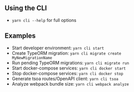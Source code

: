 ## Using the CLI

- `yarn cli --help` for full options

## Examples

- Start developer environment: `yarn cli start`
- Create TypeORM migration: `yarn cli migrate create MyNewMigrationName`
- Run pending TypeORM migrations: `yarn cli migrate run`
- Start docker-compose services: `yarn cli docker start`
- Stop docker-compose services: `yarn cli docker stop`
- Generate tsoa routes/OpenAPI client: `yarn cli tsoa`
- Analyze webpack bundle size: `yarn cli webpack analyze`
